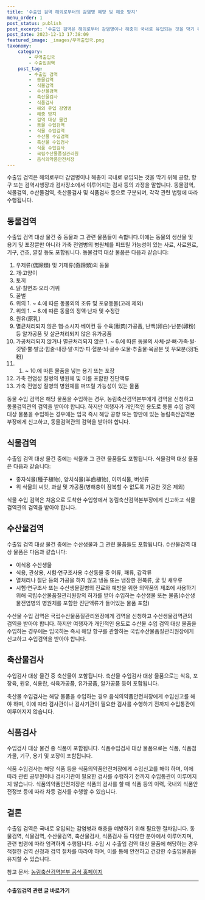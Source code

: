 ```yaml
---
title: '수출입 검역 해외로부터의 감염병 예방 및 해충 방지'
menu_order: 1
post_status: publish
post_excerpt: '수출입 검역은 해외로부터 감염병이나 해충이 국내로 유입되는 것을 막기 위해 공항, 항구 또는 검역시행장과 검사장소에서 이루어지는 검사 등의 과정을 말합니다. 동물검역, 식물검역, 수산물검역, 축산물검사 및 식품검사 등으로 구분되며, 각각 관련 법령에 따라 수행됩니다.'
post_date: 2023-12-13 17:38:09
featured_image: _images/무역출입국.png
taxonomy:
    category:
        - 무역출입국
        - 수출입검역
    post_tag:
        - 수출입 검역
        -  동물검역
        -  식물검역
        -  수산물검역
        -  축산물검사
        -  식품검사
        -  해외 유입 감염병
        -  해충 방지
        -  검역 대상 물건
        -  동물 수입검역
        -  식물 수입검역
        -  수산물 수입검역
        -  축산물 수입검사
        -  식품 수입검사
        -  국립수산물품질관리원
        -  음식의약품안전처장
---
```



수출입 검역은 해외로부터 감염병이나 해충이 국내로 유입되는 것을 막기 위해 공항, 항구 또는 검역시행장과 검사장소에서 이루어지는 검사 등의 과정을 말합니다. 동물검역, 식물검역, 수산물검역, 축산물검사 및 식품검사 등으로 구분되며, 각각 관련 법령에 따라 수행됩니다.

## 동물검역

수출입 검역 대상 물건 중 동물과 그 관련 물품들이 속합니다.이에는 동물의 생산물 및 용기 및 포장뿐만 아니라 가축 전염병의 병원체를 퍼뜨릴 가능성이 있는 사료, 사료원료, 기구, 건초, 깔짚 등도 포함됩니다. 동물검역 대상 물품은 다음과 같습니다:

1. 우제류(偶蹄類) 및 기제류(奇蹄類)의 동물
2. 개·고양이
3. 토끼
4. 닭·칠면조·오리·거위
5. 꿀벌
6. 위의 1. ~ 4.에 따른 동물외의 조류 및 포유동물(고래 제외)
7. 위의 1. ~ 6.에 따른 동물의 정액·난자 및 수정란
8. 원유(原乳)
9. 멸균처리되지 않은 햄·소시지·베이컨 등 수육(獸肉)가공품, 난백(卵白)·난분(卵粉) 등 알가공품 및 살균처리되지 않은 유가공품
10. 가공처리되지 않거나 멸균처리되지 않은 1. ~ 6.에 따른 동물의 사체·살·뼈·가죽·털·깃털·뿔·발굽·힘줄·내장·알·지방·피·혈분·뇌·골수·오물·추출물·육골분 및 우모분(羽毛粉)
11. 1. ~ 10.에 따른 물품을 넣는 용기 또는 포장
12. 가축 전염성 질병의 병원체 및 이를 포함한 진단액류
13. 가축 전염성 질병의 병원체를 퍼뜨릴 가능성이 있는 물품

동물 수입 검역은 해당 물품을 수입하는 경우, 농림축산검역본부에게 검역을 신청하고 동물검역관의 검역을 받아야 합니다. 하지만 여행자가 개인적인 용도로 동물 수입 검역 대상 물품을 수입하는 경우에는 입국 즉시 해당 공항 또는 항만에 있는 농림축산검역본부장에게 신고하고, 동물검역관의 검역을 받아야 합니다.

## 식물검역

수출입 검역 대상 물건 중에는 식물과 그 관련 물품들도 포함됩니다. 식물검역 대상 물품은 다음과 같습니다:

- 종자식물(種子植物), 양치식물(羊齒植物), 이끼식물, 버섯류
- 위 식물의 씨앗, 과실 및 가공품(병해충이 잠복할 수 없도록 가공한 것은 제외)

식물 수입 검역은 처음으로 도착한 수입항에서 농림축산검역본부장에게 신고하고 식물검역관의 검역을 받아야 합니다.

## 수산물검역

수출입 검역 대상 물건 중에는 수산생물과 그 관련 물품들도 포함됩니다. 수산물검역 대상 물품은 다음과 같습니다:

- 이식용 수산생물
- 식용, 관상용, 시험·연구조사용 수산동물 중 어류, 패류, 갑각류
- 열처리나 절단 등의 가공을 하지 않고 냉동 또는 냉장한 전복류, 굴 및 새우류
- 시험·연구조사 또는 수산생물질병의 진료와 예방을 위한 의약품의 제조에 사용하기 위해 국립수산물품질관리원장의 허가를 받아 수입하는 수산생물 또는 물품(수산생물전염병의 병원체를 포함한 진단액류가 들어있는 물품 포함)

수산물 수입 검역은 국립수산물품질관리원장에게 검역을 신청하고 수산생물검역관의 검역을 받아야 합니다. 하지만 여행자가 개인적인 용도로 수산물 수입 검역 대상 물품을 수입하는 경우에는 입국하는 즉시 해당 항구를 관할하는 국립수산물품질관리원장에게 신고하고 수입검역을 받아야 합니다.

## 축산물검사

수입검사 대상 물건 중 축산물이 포함됩니다. 축산물 수입검사 대상 물품으로는 식육, 포장육, 원유, 식용란, 식육가공품, 유가공품, 알가공품 등이 포함됩니다.

축산물 수입검사는 해당 물품을 수입하는 경우 음식의약품안전처장에게 수입신고를 해야 하며, 이에 따라 검사관이나 검사기관이 필요한 검사를 수행하기 전까지 수입통관이 이루어지지 않습니다.

## 식품검사

수입검사 대상 물건 중 식품이 포함됩니다. 식품수입검사 대상 물품으로는 식품, 식품첨가물, 기구, 용기 및 포장이 포함됩니다.

식품 수입검사는 해당 식품 등을 식품의약품안전처장에게 수입신고를 해야 하며, 이에 따라 관련 공무원이나 검사기관이 필요한 검사를 수행하기 전까지 수입통관이 이루어지지 않습니다. 식품의약품안전처장은 식품의 검사를 할 때 식품 등의 이력, 국내외 식품안전정보 등에 따라 차등 검사를 수행할 수 있습니다.

## 결론

수출입 검역은 국내로 유입되는 감염병과 해충을 예방하기 위해 필요한 절차입니다. 동물검역, 식물검역, 수산물검역, 축산물검사, 식품검사 등 다양한 분야에서 이루어지며, 관련 법령에 따라 엄격하게 수행됩니다. 수입 시 수출입 검역 대상 물품에 해당하는 경우 적절한 검역 신청과 검역 절차를 따라야 하며, 이를 통해 안전하고 건강한 수출입물품을 유지할 수 있습니다.

참고 문서: [농림축산검역본부 공식 홈페이지](http://www.qia.go.kr/main/mainContent.do?menuNo=641)
<!-- wp:separator -->
<hr class="wp-block-separator has-alpha-channel-opacity"/>
<!-- /wp:separator -->

<!-- wp:group {"backgroundColor":"base","layout":{"type":"constrained"}} -->
<div class="wp-block-group has-base-background-color has-background"><!-- wp:paragraph {"align":"center","fontSize":"medium"} -->
<p class="has-text-align-center has-large-font-size"><strong>수출입검역 관련 글 바로가기</strong></p>
<!-- /wp:paragraph -->


<!-- wp:latest-posts
{"categories":[{"id":15006,"count":19,"description":"","link":"https://uknowlaw.com/category/%ec%88%98%ec%b6%9c%ec%9e%85%ea%b2%80%ec%97%ad/","name":"수출입검역","slug":"수출입검역","taxonomy":"category","parent":0,"meta":[],"_links":{"self":[{"href":"https://uknowlaw.com/wp-json/wp/v2/categories/15006"}],"collection":[{"href":"https://uknowlaw.com/wp-json/wp/v2/categories"}],"about":[{"href":"https://uknowlaw.com/wp-json/wp/v2/taxonomies/category"}],"wp:post_type":[{"href":"https://uknowlaw.com/wp-json/wp/v2/posts?categories=15006"}],"curies":[{"name":"wp","href":"https://api.w.org/{rel}","templated":true}]}}],"postsToShow":100,"excerptLength":28,"postLayout":"grid","columns":2,"featuredImageAlign":"left","featuredImageSizeSlug":"large","fontSize":"small"} /--></div>
<!-- /wp:group -->